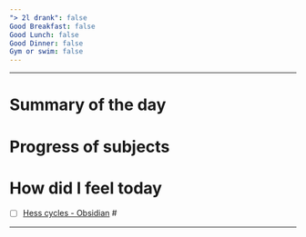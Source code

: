 ```yaml
---
"> 2l drank": false
Good Breakfast: false
Good Lunch: false
Good Dinner: false
Gym or swim: false
---
```

  
---  
# Summary of the day  
  
# Progress of subjects  
  
# How did I feel today  
- [ ] [Hess cycles - Obsidian](http://localhost/) #  
  
---